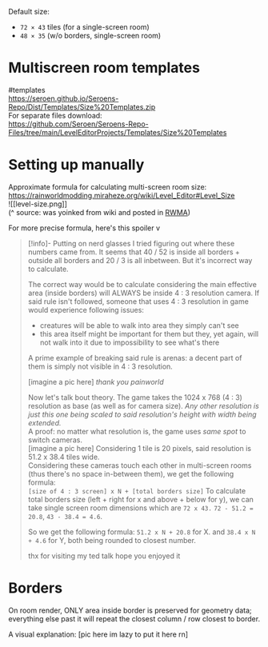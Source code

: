 Default size:
- `72 × 43` tiles (for a single-screen room)
- `48 × 35` (w/o borders, single-screen room)

# Multiscreen room templates
#templates  
https://seroen.github.io/Seroens-Repo/Dist/Templates/Size%20Templates.zip  
For separate files download:  
https://github.com/Seroen/Seroens-Repo-Files/tree/main/LevelEditorProjects/Templates/Size%20Templates

# Setting up manually
Approximate formula for calculating multi-screen room size:
https://rainworldmodding.miraheze.org/wiki/Level_Editor#Level_Size  
![[level-size.png]]  
 (^ source: was yoinked from wiki and posted in [RWMA](https://discord.com/channels/1083481230839922688/1083506128010358915/1217925887518048296)) 
  
For more precise formula, here's this spoiler v
> [!info]- Putting on nerd glasses
> I tried figuring out where these numbers came from.
> It seems that 40 / 52 is inside all borders + outside all borders
> and 20 / 3 is all inbetween.
> But it's incorrect way to calculate.
> 
> The correct way would be to calculate considering the main effective area (inside borders) will ALWAYS be inside 4 : 3 resolution camera. If said rule isn't followed, someone that uses 4 : 3 resolution in game would experience following issues:
> - creatures will be able to walk into area they simply can't see
> - this area itself might be important for them but they, yet again, will not walk into it due to impossibility to see what's there  
> 
> A prime example of breaking said rule is arenas: a decent part of them is simply not visible in 4 : 3 resolution.
> 
> \[imagine a pic here]
> *thank you painworld*
> 
> Now let's talk bout theory.
> The game takes the 1024 x 768 (4 : 3) resolution as base (as well as for camera size). *Any other resolution is just this one being scaled to said resolution's height with width being extended.*  
> A proof: no matter what resolution is, the game uses *same spot* to switch cameras.  
> \[imagine a pic here]
> Considering 1 tile is 20 pixels, said resolution is 51.2 x 38.4 tiles wide.  
> Considering these cameras touch each other in multi-screen rooms (thus there's no space in-between them), we get the following formula:  
> `[size of 4 : 3 screen] x N + [total borders size]`
> To calculate total borders size (left + right for x and above + below for y), we can take single screen room dimensions which are `72 x 43.`
> `72 - 51.2 = 20.8`, `43 - 38.4 = 4.6`.
>
> So we get the following formula:
> `51.2 x N + 20.8` for X.
> and
> `38.4 x N + 4.6` for Y,
> both being rounded to closest number.
> 
> thx for visiting my ted talk hope you enjoyed it

# Borders

On room render, ONLY area inside border is preserved for geometry data; everything else past it will repeat the closest column / row closest to border.

A visual explanation:
\[pic here im lazy to put it here rn]